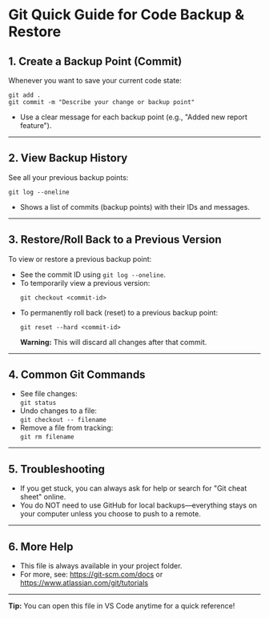 # Git Quick Guide for Code Backup & Restore

## 1. Create a Backup Point (Commit)
Whenever you want to save your current code state:

```
git add .
git commit -m "Describe your change or backup point"
```

- Use a clear message for each backup point (e.g., "Added new report feature").

---
## 2. View Backup History
See all your previous backup points:

```
git log --oneline
```

- Shows a list of commits (backup points) with their IDs and messages.

---
## 3. Restore/Roll Back to a Previous Version
To view or restore a previous backup point:

- See the commit ID using `git log --oneline`.
- To temporarily view a previous version:
  ```
  git checkout <commit-id>
  ```
- To permanently roll back (reset) to a previous backup point:
  ```
  git reset --hard <commit-id>
  ```
  **Warning:** This will discard all changes after that commit.

---
## 4. Common Git Commands
- See file changes:  
  `git status`
- Undo changes to a file:  
  `git checkout -- filename`
- Remove a file from tracking:  
  `git rm filename`

---
## 5. Troubleshooting
- If you get stuck, you can always ask for help or search for "Git cheat sheet" online.
- You do NOT need to use GitHub for local backups—everything stays on your computer unless you choose to push to a remote.

---
## 6. More Help
- This file is always available in your project folder.
- For more, see: https://git-scm.com/docs or https://www.atlassian.com/git/tutorials

---
**Tip:**
You can open this file in VS Code anytime for a quick reference!
